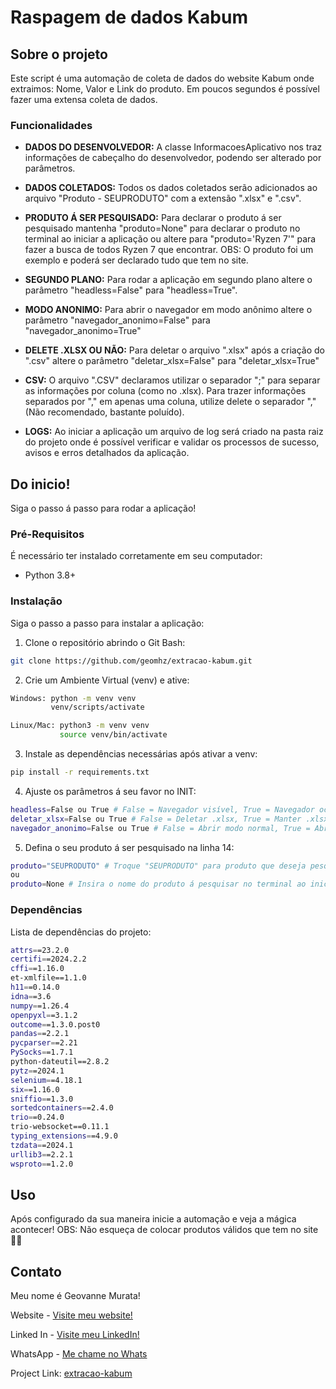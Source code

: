 # Raspagem de dados Kabum

## Sobre o projeto

Este script é uma automação de coleta de dados do website Kabum onde extraimos: Nome, Valor e Link do produto. Em poucos segundos é possível fazer uma extensa coleta de dados.

### Funcionalidades

- **DADOS DO DESENVOLVEDOR:** A classe InformacoesAplicativo nos traz informações de cabeçalho do desenvolvedor, podendo ser alterado por parâmetros.

- **DADOS COLETADOS:** Todos os dados coletados serão adicionados ao arquivo "Produto - SEUPRODUTO" com a extensão ".xlsx" e ".csv".

- **PRODUTO Á SER PESQUISADO:** Para declarar o produto á ser pesquisado mantenha "produto=None" para declarar o produto no terminal ao iniciar a aplicação ou altere para "produto='Ryzen 7'" para fazer a busca de todos Ryzen 7 que encontrar. OBS: O produto foi um exemplo e poderá ser declarado tudo que tem no site.

- **SEGUNDO PLANO:** Para rodar a aplicação em segundo plano altere o parâmetro "headless=False" para "headless=True".

- **MODO ANONIMO:** Para abrir o navegador em modo anônimo altere o parâmetro "navegador_anonimo=False" para "navegador_anonimo=True"

- **DELETE .XLSX OU NÃO:** Para deletar o arquivo ".xlsx" após a criação do ".csv" altere o parâmetro "deletar_xlsx=False" para "deletar_xlsx=True"

- **CSV:** O arquivo ".CSV" declaramos utilizar o separador ";" para separar as informações por coluna (como no .xlsx). Para trazer informações separados por "," em apenas uma coluna, utilize delete o separador "," (Não recomendado, bastante poluído).

- **LOGS:** Ao iniciar a aplicação um arquivo de log será criado na pasta raiz do projeto onde é possível verificar e validar os processos de sucesso, avisos e erros detalhados da aplicação.

## Do inicio!

Siga o passo á passo para rodar a aplicação! 

### Pré-Requisitos

É necessário ter instalado corretamente em seu computador:

- Python 3.8+

### Instalação

Siga o passo a passo para instalar a aplicação:

1. Clone o repositório abrindo o Git Bash:
```bash
git clone https://github.com/geomhz/extracao-kabum.git
```

2. Crie um Ambiente Virtual (venv) e ative:
```bash
Windows: python -m venv venv
         venv/scripts/activate

Linux/Mac: python3 -m venv venv
           source venv/bin/activate
```

3. Instale as dependências necessárias após ativar a venv:
```bash
pip install -r requirements.txt
```
4. Ajuste os parâmetros á seu favor no INIT:
```bash
headless=False ou True # False = Navegador visível, True = Navegador oculto
deletar_xlsx=False ou True # False = Deletar .xlsx, True = Manter .xlsx
navegador_anonimo=False ou True # False = Abrir modo normal, True = Abrir em modo anônimo
```

5. Defina o seu produto á ser pesquisado na linha 14:
```bash
produto="SEUPRODUTO" # Troque "SEUPRODUTO" para produto que deseja pesquisar 
ou
produto=None # Insira o nome do produto á pesquisar no terminal ao iniciar a aplicação
```

### Dependências

Lista de dependências do projeto:
```bash
attrs==23.2.0
certifi==2024.2.2
cffi==1.16.0
et-xmlfile==1.1.0
h11==0.14.0
idna==3.6
numpy==1.26.4
openpyxl==3.1.2
outcome==1.3.0.post0
pandas==2.2.1
pycparser==2.21
PySocks==1.7.1
python-dateutil==2.8.2
pytz==2024.1
selenium==4.18.1
six==1.16.0
sniffio==1.3.0
sortedcontainers==2.4.0
trio==0.24.0
trio-websocket==0.11.1
typing_extensions==4.9.0
tzdata==2024.1
urllib3==2.2.1
wsproto==1.2.0
```

## Uso

Após configurado da sua maneira inicie a automação e veja a mágica acontecer!
OBS: Não esqueça de colocar produtos válidos que tem no site 🤘🏼

## Contato
Meu nome é Geovanne Murata!

Website - [Visite meu website!](https://geomurata.com/)

Linked In - [Visite meu LinkedIn!](https://www.linkedin.com/in/geovanne-murata/)

WhatsApp - [Me chame no Whats](https://api.whatsapp.com/send/?phone=5511952842140)

Project Link: [extracao-kabum](https://github.com/geomhz/extracao-kabum)